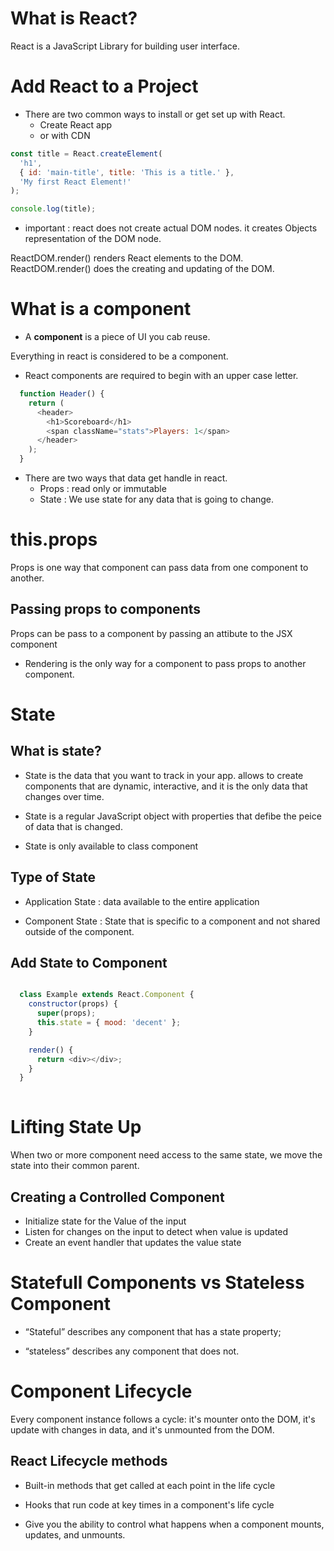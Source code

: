 # What is React? 

React is a JavaScript Library for building user interface. 

# Add React to a Project
- There are two common ways to install or get set up with React.
  - Create React app
  - or with CDN
  
```js
const title = React.createElement(
  'h1', 
  { id: 'main-title', title: 'This is a title.' },
  'My first React Element!'
);

console.log(title);
```

* important : react does not create actual DOM nodes. it creates Objects representation of the DOM node.

ReactDOM.render() renders React elements to the DOM. ReactDOM.render() does the creating and updating of the DOM.

# What is a component

- A **component** is a piece of UI you cab reuse. 

Everything in react is considered to be a component. 

- React components are required to begin with an upper case letter.

```js
  function Header() {
    return (
      <header>
        <h1>Scoreboard</h1>
        <span className="stats">Players: 1</span>
      </header>
    );
  }
```

- There are two ways that data get handle in react.
  - Props : read only or immutable
  - State : We use state for any data that is going to change.
  
# this.props

Props is one way that component can pass data from one component to another.

## Passing props to components

Props can be pass to a component by passing an attibute to the JSX component

- Rendering is the only way for a component to pass props to another component.

# State
## What is state?
- State is the data that you want to track in your app. allows to create components that are dynamic, interactive, and it is the only data that changes over time.

- State is a regular JavaScript object with properties that defibe the peice of data that is changed.

- State is only available to class component


## Type of State

  - Application State : data available to the entire application
  
  - Component State : State that is specific to a component and not shared outside of the component.
  
  ## Add State to Component
  
  ```js
  
    class Example extends React.Component {
      constructor(props) {
        super(props);
        this.state = { mood: 'decent' };
      }

      render() {
        return <div></div>;
      }
    }
    
  ```

# Lifting State Up

When two or more component need access to the same state, we move the state into their common parent.

## Creating a Controlled Component
- Initialize state for the Value of the input
- Listen for changes on the input to detect when value is updated
- Create an event handler that updates the value state

# Statefull Components vs Stateless Component

- “Stateful” describes any component that has a state property; 

- “stateless” describes any component that does not.

# Component Lifecycle
Every component instance follows a cycle: it's mounter onto the DOM, it's update with changes in data, and it's unmounted from the DOM.

## React Lifecycle methods
- Built-in methods that get called at each point in the life cycle

- Hooks that run code at key times in a component's life cycle

- Give you the ability to control what happens when a component mounts, updates, and unmounts.
